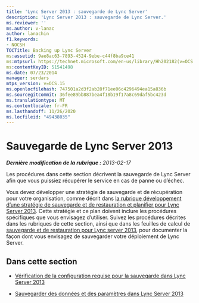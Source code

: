```yaml
---
title: 'Lync Server 2013 : sauvegarde de Lync Server'
description: 'Lync Server 2013 : sauvegarde de Lync Server.'
ms.reviewer: ''
ms.author: v-lanac
author: lanachin
f1.keywords:
- NOCSH
TOCTitle: Backing up Lync Server
ms:assetid: 9ae8ac63-7893-4524-9ebe-c44f8ba9ce41
ms:mtpsurl: https://technet.microsoft.com/en-us/library/Hh202182(v=OCS.15)
ms:contentKeyID: 51541498
ms.date: 07/23/2014
manager: serdars
mtps_version: v=OCS.15
ms.openlocfilehash: 747501a2d3f2ab28f71ee06c4296494ea15a836b
ms.sourcegitcommit: 36fee89bb887bea4f18b19f17a8c69daf5bc423d
ms.translationtype: MT
ms.contentlocale: fr-FR
ms.lasthandoff: 11/26/2020
ms.locfileid: "49438035"
---
```

# <a name="backing-up-lync-server-2013"></a>Sauvegarde de Lync Server 2013

<div data-xmlns="http://www.w3.org/1999/xhtml">

<div class="topic" data-xmlns="http://www.w3.org/1999/xhtml" data-msxsl="urn:schemas-microsoft-com:xslt" data-cs="https://msdn.microsoft.com/">

<div data-asp="https://msdn2.microsoft.com/asp">



</div>

<div id="mainSection">

<div id="mainBody">

<span> </span>

_**Dernière modification de la rubrique :** 2013-02-17_

Les procédures dans cette section décrivent la sauvegarde de Lync Server afin que vous puissiez récupérer le service en cas de panne ou d’échec.

Vous devez développer une stratégie de sauvegarde et de récupération pour votre organisation, comme décrit dans [la rubrique développement d’une stratégie de sauvegarde et de restauration et planifier pour Lync Server 2013](lync-server-2013-developing-a-backup-and-restoration-strategy-and-plan.md). Cette stratégie et ce plan doivent inclure les procédures spécifiques que vous envisagez d’utiliser. Suivez les procédures décrites dans les rubriques de cette section, ainsi que dans les feuilles de calcul de [sauvegarde et de restauration pour Lync server 2013](lync-server-2013-backup-and-restoration-worksheets.md), pour documenter la façon dont vous envisagez de sauvegarder votre déploiement de Lync Server.

<div>

## <a name="in-this-section"></a>Dans cette section

  - [Vérification de la configuration requise pour la sauvegarde dans Lync Server 2013](lync-server-2013-verifying-backup-prerequisites.md)

  - [Sauvegarder des données et des paramètres dans Lync Server 2013](lync-server-2013-backing-up-data-and-settings.md)

</div>

</div>

<span> </span>

</div>

</div>

</div>

